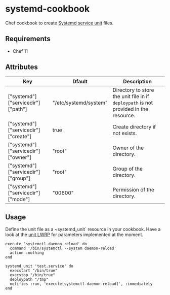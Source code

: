 systemd-cookbook
==========
Chef cookbook to create [Systemd service unit](http://www.freedesktop.org/software/systemd/man/systemd.service.html) files.

Requirements
------------

- Chef 11

Attributes
----------

|Key|Dfault|Description|
|---|------|-----------|
| ["systemd"]["servicedir"]["path"] | "/etc/systemd/system" | Directory to store the unit file in if `deploypath` is not provided in the resource. |
| ["systemd"]["servicedir"]["create"] | true | Create directory if not exists. |
| ["systemd"]["servicedir"]["owner"]  | "root" | Owner of the directory. |
| ["systemd"]["servicedir"]["group"] | "root" | Group of the directory. |
| ["systemd"]["servicedir"]["mode"] | "00600" | Permission of the directory. |

Usage
-----

Define the unit file as a ~systemd_unit` resource in your cookbook. Have a look at the [unit LWRP](https://github.com/odise/systemd-cookbook/blob/master/resources/unit.rb) for parameters implemented at the moment.

```
execute 'systemctl-daemon-reload' do
  command '/bin/systemctl --system daemon-reload'
  action :nothing
end

systemd_unit 'test.service' do
  execstart "/bin/true"
  execstop "/bin/true"
  deploypath "/tmp"
  notifies :run, 'execute[systemctl-daemon-reload]', :immediately
end
```
